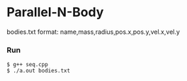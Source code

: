 # Parallel-N-Body

bodies.txt format: name,mass,radius,pos.x,pos.y,vel.x,vel.y

### Run
```
$ g++ seq.cpp
$ ./a.out bodies.txt
```